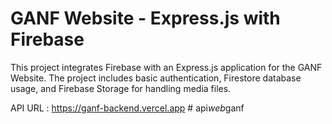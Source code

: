 # GANF Website - Express.js with Firebase

This project integrates Firebase with an Express.js application for the GANF Website. The project includes basic authentication, Firestore database usage, and Firebase Storage for handling media files.

API URL : https://ganf-backend.vercel.app
#   a p i _ w e b _ g a n f  
 